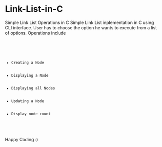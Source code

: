 # Link-List-in-C
Simple Link List Operations in C
Simple Link List inplementation in C using CLI interface. User has to choose the option he wants to execute from a list of options.
Operations include

<code>
    <ul>
      <li>Creating a Node</li>
      <li>Displaying a Node</li>
      <li>Displaying all Nodes</li>
      <li>Updating a Node</li>
      <li>Display node count</li>
    </ul>
</code>
    
Happy Coding :)
